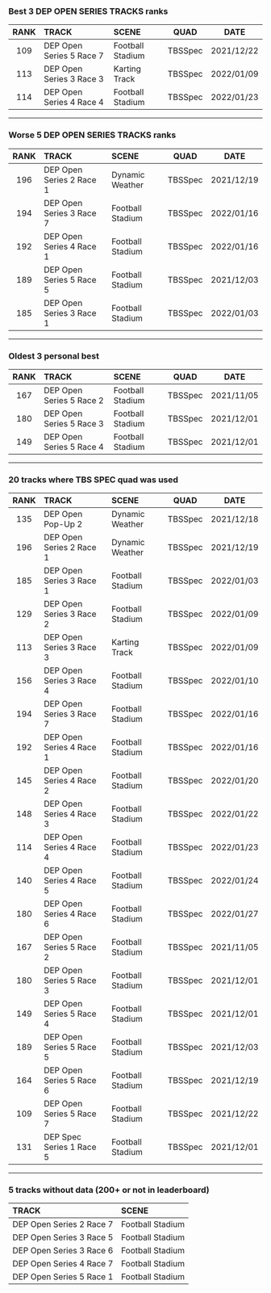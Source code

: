 ### Best 3 DEP OPEN SERIES TRACKS ranks
|RANK|TRACK|SCENE|QUAD|DATE|
|:---:|:---|:---|:---:|:---:|
|109|DEP Open Series 5 Race 7|Football Stadium|TBSSpec|2021/12/22|
|113|DEP Open Series 3 Race 3|Karting Track|TBSSpec|2022/01/09|
|114|DEP Open Series 4 Race 4|Football Stadium|TBSSpec|2022/01/23|
---
### Worse 5 DEP OPEN SERIES TRACKS ranks
|RANK|TRACK|SCENE|QUAD|DATE|
|:---:|:---|:---|:---:|:---:|
|196|DEP Open Series 2 Race 1|Dynamic Weather|TBSSpec|2021/12/19|
|194|DEP Open Series 3 Race 7|Football Stadium|TBSSpec|2022/01/16|
|192|DEP Open Series 4 Race 1|Football Stadium|TBSSpec|2022/01/16|
|189|DEP Open Series 5 Race 5|Football Stadium|TBSSpec|2021/12/03|
|185|DEP Open Series 3 Race 1|Football Stadium|TBSSpec|2022/01/03|
---
### Oldest 3 personal best
|RANK|TRACK|SCENE|QUAD|DATE|
|:---:|:---|:---|:---:|:---:|
|167|DEP Open Series 5 Race 2|Football Stadium|TBSSpec|2021/11/05|
|180|DEP Open Series 5 Race 3|Football Stadium|TBSSpec|2021/12/01|
|149|DEP Open Series 5 Race 4|Football Stadium|TBSSpec|2021/12/01|
---
### 20 tracks where TBS SPEC quad was used
|RANK|TRACK|SCENE|QUAD|DATE|
|:---:|:---|:---|:---:|:---:|
|135|DEP Open Pop-Up 2|Dynamic Weather|TBSSpec|2021/12/18|
|196|DEP Open Series 2 Race 1|Dynamic Weather|TBSSpec|2021/12/19|
|185|DEP Open Series 3 Race 1|Football Stadium|TBSSpec|2022/01/03|
|129|DEP Open Series 3 Race 2|Football Stadium|TBSSpec|2022/01/09|
|113|DEP Open Series 3 Race 3|Karting Track|TBSSpec|2022/01/09|
|156|DEP Open Series 3 Race 4|Football Stadium|TBSSpec|2022/01/10|
|194|DEP Open Series 3 Race 7|Football Stadium|TBSSpec|2022/01/16|
|192|DEP Open Series 4 Race 1|Football Stadium|TBSSpec|2022/01/16|
|145|DEP Open Series 4 Race 2|Football Stadium|TBSSpec|2022/01/20|
|148|DEP Open Series 4 Race 3|Football Stadium|TBSSpec|2022/01/22|
|114|DEP Open Series 4 Race 4|Football Stadium|TBSSpec|2022/01/23|
|140|DEP Open Series 4 Race 5|Football Stadium|TBSSpec|2022/01/24|
|180|DEP Open Series 4 Race 6|Football Stadium|TBSSpec|2022/01/27|
|167|DEP Open Series 5 Race 2|Football Stadium|TBSSpec|2021/11/05|
|180|DEP Open Series 5 Race 3|Football Stadium|TBSSpec|2021/12/01|
|149|DEP Open Series 5 Race 4|Football Stadium|TBSSpec|2021/12/01|
|189|DEP Open Series 5 Race 5|Football Stadium|TBSSpec|2021/12/03|
|164|DEP Open Series 5 Race 6|Football Stadium|TBSSpec|2021/12/19|
|109|DEP Open Series 5 Race 7|Football Stadium|TBSSpec|2021/12/22|
|131|DEP Spec Series 1 Race 5|Football Stadium|TBSSpec|2021/12/01|
---
### 5 tracks without data (200+ or not in leaderboard)
|TRACK|SCENE|
|:---|:---|
|DEP Open Series 2 Race 7|Football Stadium|
|DEP Open Series 3 Race 5|Football Stadium|
|DEP Open Series 3 Race 6|Football Stadium|
|DEP Open Series 4 Race 7|Football Stadium|
|DEP Open Series 5 Race 1|Football Stadium|
